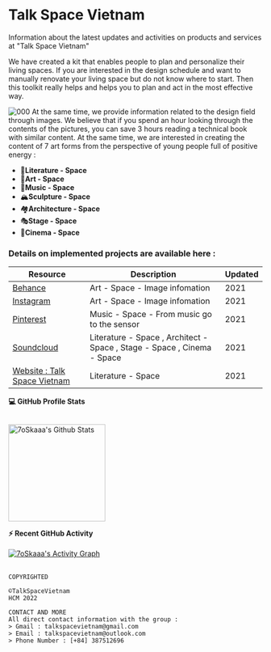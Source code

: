 
# Talk Space Vietnam

Information about the latest updates and activities on products and services at "Talk Space Vietnam"

We have created a kit that enables people to plan and personalize their living spaces. If you are interested in the design schedule and want to manually renovate your living space but do not know where to start. Then this toolkit really helps and helps you to plan and act in the most effective way.
 
 ![000](https://user-images.githubusercontent.com/81685113/168080400-2ec7b13b-84a7-4efb-9ec7-3434b3dd7530.png)
 At the same time, we provide information related to the design field through images. We believe that if you spend an hour looking through the contents of the pictures, you can save 3 hours reading a technical book with similar content. At the same time, we are interested in creating the content of 7 art forms from the perspective of young people full of positive energy : 
- 📰**Literature - Space**
- 🎨**Art - Space**
- 🤟**Music - Space**
- 🏔️**Sculpture - Space**
- 🏘️**Architecture - Space**
- 🎭**Stage - Space**
- 🎰**Cinema - Space**


### Details on implemented projects are available here :
|  Resource      |    Description   |     Updated  | 
| ------------- | ------------- | ------------- |
|   [Behance ](https://www.notion.so/Behance-2f3af5c0e0f24537bfeaa1943286a241)  |      Art - Space - Image infomation       |        2021  | 
|   [Instagram](https://www.notion.so/Instagram-7e76b94f69df40f3991a90befb26b500)  |      Art - Space - Image infomation       |       2021   |
|   [Pinterest](https://www.notion.so/Pinterest-52f3ff76c4bc46bb92bc612db617c64b)     |    Music - Space - From music go to the sensor  |        2021  |
|   [Soundcloud](https://www.notion.so/Soundcloud-4720895f94fb4f1bab7f5f0cf08575ce)  |       Literature - Space  , Architect - Space , Stage - Space , Cinema - Space       |      2021    |
|   [Website : Talk Space Vietnam](https://www.notion.so/Website-Talk-Space-Vietnam-49b88196775e42c4bbad81b81c1bba8f)  |      Literature - Space       |         2021  |


<summary><b>💻 GitHub Profile Stats</b></summary>
  <br/>
  <p align="left">
    <a href="https://github.com/anuraghazra/github-readme-stats"><img alt="7oSkaaa's Github Stats" src="https://github-readme-stats.vercel.app/api?username=7oSkaaa&show_icons=true&count_private=true&theme=algolia" height="192px"/></a>
<br/>

  <summary><b>⚡ Recent GitHub Activity</b></summary>
  <br/>
   <a href="https://github.com/7oSkaaa"><img alt="7oSkaaa's Activity Graph" src="https://activity-graph.herokuapp.com/graph?username=7oSkaaa&custom_title=7oSkaaa's%20Contribution%20Graph&theme=react-dark" /></a>
  <br/>
<br/>


```
COPYRIGHTED 

©TalkSpaceVietnam
HCM 2022

CONTACT AND MORE
All direct contact information with the group :
> Gmail : talkspacevietnam@gmail.com
> Email : talkspacevietnam@outlook.com
> Phone Number : [+84] 387512696

```

